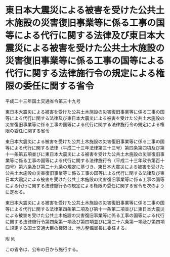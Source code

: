 # 東日本大震災による被害を受けた公共土木施設の災害復旧事業等に係る工事の国等による代行に関する法律及び東日本大震災による被害を受けた公共土木施設の災害復旧事業等に係る工事の国等による代行に関する法律施行令の規定による権限の委任に関する省令

平成二十三年国土交通省令第三十九号

東日本大震災による被害を受けた公共土木施設の災害復旧事業等に係る工事の国等による代行に関する法律及び東日本大震災による被害を受けた公共土木施設の災害復旧事業等に係る工事の国等による代行に関する法律施行令の規定による権限の委任に関する省令

東日本大震災による被害を受けた公共土木施設の災害復旧事業等に係る工事の国等による代行に関する法律（平成二十三年法律第三十三号）第四条第四項及び第十一条第五項並びに東日本大震災による被害を受けた公共土木施設の災害復旧事業等に係る工事の国等による代行に関する法律施行令（平成二十三年政令第百十四号）第六条及び第二十九条の規定に基づき、東日本大震災による被害を受けた公共土木施設の災害復旧事業等に係る工事の国等による代行に関する法律及び東日本大震災による被害を受けた公共土木施設の災害復旧事業等に係る工事の国等による代行に関する法律施行令の規定による権限の委任に関する省令を次のように定める。

東日本大震災による被害を受けた公共土木施設の災害復旧事業等に係る工事の国等による代行に関する法律第四条第二項及び第十一条第二項並びに東日本大震災による被害を受けた公共土木施設の災害復旧事業等に係る工事の国等による代行に関する法律施行令第四条第一項及び第四項並びに第二十六条第一項及び第四項に規定する国土交通大臣の権限は、地方整備局長に委任する。

附 則

この省令は、公布の日から施行する。
